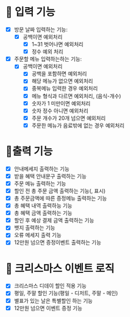 <h1> 📝 입력 기능 </h1>

* [x] 방문 날짜 입력하는 기능:
	* [x] 공백이면 예외처리        
        * [x] 1~31 벗어나면 예외처리
        * [x] 정수 예외 처리

* [x] 주문할 메뉴 입력하는하는 기능:
	* [x] 공백이면 예외처리       
        * [x] 공백을 포함하면 예외처리
        * [x] 해당 메뉴가 없으면 예외처리
        * [x] 중복메뉴 입력한 경우 예외처리
        * [x] 메뉴 형식과 다르면 예외처리, (음식-개수)
        * [x] 숫자가 1 미만이면 예외처리
        * [x] 숫자 정수 아니면 예외처리
        * [x] 주문 개수가 20개 넘으면 예외처리
        * [x] 주문한 메뉴가 음료밖에 없는 경우 예외처리

<h1>📜출력 기능</h1>

* [x] 안내메세지 출력하는 기능
* [x] 받을 혜택 안내문구 출력하는 기능
* [x] 주문 메뉴 출력하는 기능
* [x] 할인 전 총 주문 금액 출력하는 기능(, 표시)
* [x] 총 주문금액에 따른 증정메뉴 출력하는 기능
* [x] 총 혜택 내역 출력하능 기능
* [x] 총 혜택 금액 출력하는 기능
* [x] 할인 후 예상 결제 금액 출력하는 기능
* [x] 뱃지 출력하는 기능
* [x] 오류 메세지 출력 기능
* [x] 12만원 넘으면 증정이벤트 출력하는 기능

<h1> 🎄 크리스마스 이벤트 로직</h1>

* [x] 크리스마스 디데이 할인 적용 기능
* [x] 평일, 주말 할인 기능(평일 - 디저트, 주말 - 메인)
* [x] 별표가 있는 날은 특별할인 하는 기능
* [x] 12만원 넘으면 이벤트 증정 기능 
